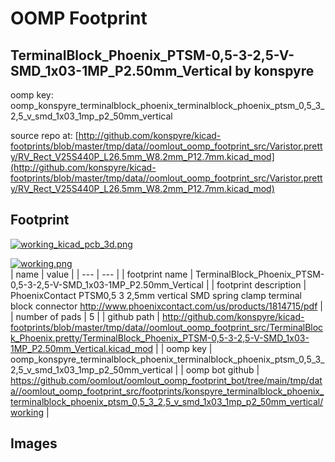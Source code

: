 # OOMP Footprint  
## TerminalBlock_Phoenix_PTSM-0,5-3-2,5-V-SMD_1x03-1MP_P2.50mm_Vertical  by konspyre  
  
oomp key: oomp_konspyre_terminalblock_phoenix_terminalblock_phoenix_ptsm_0,5_3_2,5_v_smd_1x03_1mp_p2_50mm_vertical  
  
source repo at: [http://github.com/konspyre/kicad-footprints/blob/master/tmp/data//oomlout_oomp_footprint_src/Varistor.pretty/RV_Rect_V25S440P_L26.5mm_W8.2mm_P12.7mm.kicad_mod](http://github.com/konspyre/kicad-footprints/blob/master/tmp/data//oomlout_oomp_footprint_src/Varistor.pretty/RV_Rect_V25S440P_L26.5mm_W8.2mm_P12.7mm.kicad_mod)  
## Footprint  
  
[![working_kicad_pcb_3d.png](working_kicad_pcb_3d_600.png)](working_kicad_pcb_3d.png)  
  
[![working.png](working_600.png)](working.png)  
| name | value | 
| --- | --- | 
| footprint name | TerminalBlock_Phoenix_PTSM-0,5-3-2,5-V-SMD_1x03-1MP_P2.50mm_Vertical | 
| footprint description | PhoenixContact PTSM0,5 3 2,5mm vertical SMD spring clamp terminal block connector http://www.phoenixcontact.com/us/products/1814715/pdf | 
| number of pads | 5 | 
| github path | http://github.com/konspyre/kicad-footprints/blob/master/tmp/data//oomlout_oomp_footprint_src/TerminalBlock_Phoenix.pretty/TerminalBlock_Phoenix_PTSM-0,5-3-2,5-V-SMD_1x03-1MP_P2.50mm_Vertical.kicad_mod | 
| oomp key | oomp_konspyre_terminalblock_phoenix_terminalblock_phoenix_ptsm_0,5_3_2,5_v_smd_1x03_1mp_p2_50mm_vertical | 
| oomp bot github | https://github.com/oomlout/oomlout_oomp_footprint_bot/tree/main/tmp/data//oomlout_oomp_footprint_src/footprints/konspyre_terminalblock_phoenix_terminalblock_phoenix_ptsm_0,5_3_2,5_v_smd_1x03_1mp_p2_50mm_vertical/working | 
## Images  
